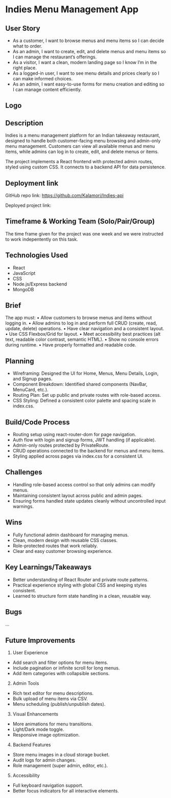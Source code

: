 # Indies Menu Management App

## User Story

- As a customer, I want to browse menus and menu items so I can decide what to order.
- As an admin, I want to create, edit, and delete menus and menu items so I can manage the restaurant’s offerings.
- As a visitor, I want a clean, modern landing page so I know I’m in the right place.
- As a logged-in user, I want to see menu details and prices clearly so I can make informed choices.
- As an admin, I want easy-to-use forms for menu creation and editing so I can manage content efficiently.

## Logo

## Description

Indies is a menu management platform for an Indian takeaway restaurant, designed to handle both customer-facing menu browsing and admin-only menu management.
Customers can view all available menus and menu items, while admins can log in to create, edit, and delete menus or items.

The project implements a React frontend with protected admin routes, styled using custom CSS. It connects to a backend API for data persistence.

## Deployment link

GitHub repo link: https://github.com/Kalamori/Indies-api

Deployed project link:

## Timeframe & Working Team (Solo/Pair/Group)

The time frame given for the project was one week and we were instructed to work indepentently on this task.

## Technologies Used 

- React
- JavaScript
- CSS
- Node.js/Express backend
- MongoDB

## Brief

The app must:
	•	Allow customers to browse menus and items without logging in.
	•	Allow admins to log in and perform full CRUD (create, read, update, delete) operations.
	•	Have clear navigation and a consistent layout.
	•	Use CSS Flexbox/Grid for layout.
	•	Meet accessibility best practices (alt text, readable color contrast, semantic HTML).
	•	Show no console errors during runtime.
	•	Have properly formatted and readable code.

## Planning

- Wireframing: Designed the UI for Home, Menus, Menu Details, Login, and Signup pages.
- Component Breakdown: Identified shared components (NavBar, MenuCard, etc.).
- Routing Plan: Set up public and private routes with role-based access.
- CSS Styling: Defined a consistent color palette and spacing scale in index.css.

## Build/Code Process

- Routing setup using react-router-dom for page navigation.
- Auth flow with login and signup forms, JWT handling (if applicable).
- Admin-only routes protected by PrivateRoute.
- CRUD operations connected to the backend for menus and menu items.
- Styling applied across pages via index.css for a consistent UI.

## Challenges

- Handling role-based access control so that only admins can modify menus.
- Maintaining consistent layout across public and admin pages.
- Ensuring forms handled state updates cleanly without uncontrolled input warnings.

## Wins

- Fully functional admin dashboard for managing menus.
- Clean, modern design with reusable CSS classes.
- Role-protected routes that work reliably.
- Clear and easy customer browsing experience.

## Key Learnings/Takeaways

- Better understanding of React Router and private route patterns.
- Practical experience styling with global CSS and keeping styles consistent.
- Learned to structure form state handling in a clean, reusable way.

## Bugs

...

## Future Improvements

1.	User Experience
- Add search and filter options for menu items.
- Include pagination or infinite scroll for long menus.
- Add item categories with collapsible sections.
2.	Admin Tools
- Rich text editor for menu descriptions.
- Bulk upload of menu items via CSV.
- Menu scheduling (publish/unpublish dates).
3.	Visual Enhancements
- More animations for menu transitions.
- Light/Dark mode toggle.
- Responsive image optimization.
4.	Backend Features
- Store menu images in a cloud storage bucket.
- Audit logs for admin changes.
- Role management (super admin, editor, etc.).
5.	Accessibility
- Full keyboard navigation support.
- Better focus indicators for all interactive elements.

